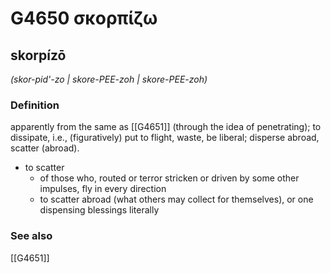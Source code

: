 # G4650 σκορπίζω

## skorpízō

_(skor-pid'-zo | skore-PEE-zoh | skore-PEE-zoh)_

### Definition

apparently from the same as [[G4651]] (through the idea of penetrating); to dissipate, i.e., (figuratively) put to flight, waste, be liberal; disperse abroad, scatter (abroad).

- to scatter
  - of those who, routed or terror stricken or driven by some other impulses, fly in every direction
  - to scatter abroad (what others may collect for themselves), or one dispensing blessings literally

### See also

[[G4651]]

